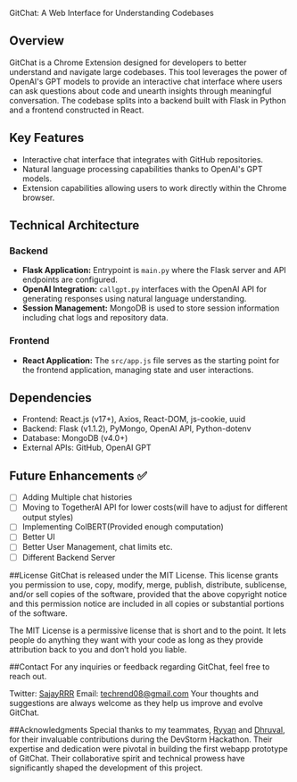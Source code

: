 GitChat: A Web Interface for Understanding Codebases

## Overview

GitChat is a Chrome Extension designed for developers to better understand and navigate large codebases. This tool leverages the power of OpenAI's GPT models to provide an interactive chat interface where users can ask questions about code and unearth insights through meaningful conversation. The codebase splits into a backend built with Flask in Python and a frontend constructed in React.

## Key Features
- Interactive chat interface that integrates with GitHub repositories.
- Natural language processing capabilities thanks to OpenAI's GPT models.
- Extension capabilities allowing users to work directly within the Chrome browser.

## Technical Architecture
### Backend
- **Flask Application:** Entrypoint is `main.py` where the Flask server and API endpoints are configured.
- **OpenAI Integration:** `callgpt.py` interfaces with the OpenAI API for generating responses using natural language understanding.
- **Session Management:** MongoDB is used to store session information including chat logs and repository data.

### Frontend
- **React Application:** The `src/app.js` file serves as the starting point for the frontend application, managing state and user interactions.

## Dependencies
- Frontend: React.js (v17+), Axios, React-DOM, js-cookie, uuid
- Backend: Flask (v1.1.2), PyMongo, OpenAI API, Python-dotenv
- Database: MongoDB (v4.0+)
- External APIs: GitHub, OpenAI GPT

## Future Enhancements ✅
- [ ] Adding Multiple chat histories
- [ ] Moving to TogetherAI API for lower costs(will have to adjust for different output styles)
- [ ] Implementing ColBERT(Provided enough computation)
- [ ] Better UI
- [ ] Better User Management, chat limits etc.
- [ ] Different Backend Server

##License
GitChat is released under the MIT License. This license grants you permission to use, copy, modify, merge, publish, distribute, sublicense, and/or sell copies of the software, provided that the above copyright notice and this permission notice are included in all copies or substantial portions of the software.

The MIT License is a permissive license that is short and to the point. It lets people do anything they want with your code as long as they provide attribution back to you and don’t hold you liable.

##Contact
For any inquiries or feedback regarding GitChat, feel free to reach out.

Twitter: [SajayRRR](https://twitter.com/SajayRRR)
Email: techrend08@gmail.com
Your thoughts and suggestions are always welcome as they help us improve and evolve GitChat.

##Acknowledgments
Special thanks to my teammates, [Ryyan](https://github.com/ryyan2407)  and [Dhruval](https://github.com/dhruval30), for their invaluable contributions during the DevStorm Hackathon. Their expertise and dedication were pivotal in building the first webapp prototype of GitChat. Their collaborative spirit and technical prowess have significantly shaped the development of this project.



